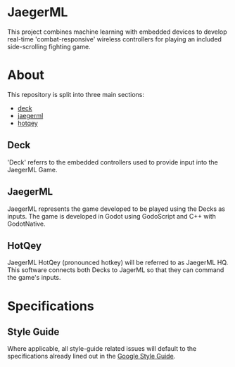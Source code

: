 # JaegerML

This project combines machine learning with embedded devices to develop real-time 'combat-responsive' wireless controllers for playing an included side-scrolling fighting game.

# About

This repository is split into three main sections:

- [deck](./deck/)
- [jaegerml](./jaegerml/)
- [hotqey](./hotqey/)

## Deck

'Deck' referrs to the embedded controllers used to provide input into the JaegerML Game.

## JaegerML

JaegerML represents the game developed to be played using the Decks as inputs. The game is developed in Godot using GodoScript and C++ with GodotNative.

## HotQey

JaegerML HotQey (pronounced hotkey) will be referred to as JaegerML HQ. This software connects both Decks to JagerML so that they can command the game's inputs.

# Specifications

## Style Guide

Where applicable, all style-guide related issues will default to the specifications already lined out in the [Google Style Guide](https://google.github.io/styleguide/).

